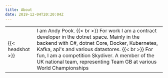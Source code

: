 ```yaml
---
title: About
date: 2019-12-04T20:20:04Z
---
```


| | |
| - | - |
| {{< headshot >}} | I am Andy Pook. {{< br >}} For work I am a contract developer in the dotnet space. Mainly in the backend with C#, dotnet Core, Docker, Kubernetes, Kafka, api's and various datastores. {{< br >}} For fun, I am a competition Skydiver. A member of the UK national team, representing Team GB at various World Championships |
